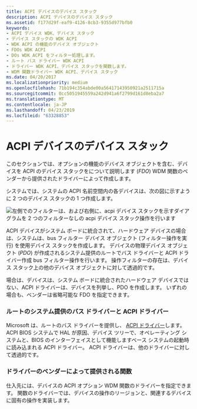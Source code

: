 ```yaml
---
title: ACPI デバイスのデバイス スタック
description: ACPI デバイスのデバイス スタック
ms.assetid: f177d29f-eaf9-4126-8cb3-9355d977bfb0
keywords:
- ACPI デバイス WDK、デバイス スタック
- デバイス スタックの WDK ACPI
- WDK ACPI の機能のデバイス オブジェクト
- FDOs WDK ACPI
- DOs WDK ACPI をフィルター処理します。
- ルート バス ドライバー WDK ACPI
- ドライバー WDK ACPI、デバイス スタックを関数します。
- WDM 関数ドライバー WDK ACPI、デバイス スタック
ms.date: 04/20/2017
ms.localizationpriority: medium
ms.openlocfilehash: 71b194c354abde00a56417143950921a2511715a
ms.sourcegitcommit: 0cc5051945559a242d941a6f2799d161d8eba2a7
ms.translationtype: MT
ms.contentlocale: ja-JP
ms.lasthandoff: 04/23/2019
ms.locfileid: "63328853"
---
```

# <a name="device-stacks-for-an-acpi-device"></a>ACPI デバイスのデバイス スタック





このセクションでは、オプションの機能のデバイス オブジェクトを含む、デバイスを ACPI のデバイス スタックをについて説明します (*FDO*) WDM 関数のベンダーから提供されたドライバーによって作成します。

システムでは、システムの ACPI 名前空間内の各デバイスは、次の図に示すように 2 つのデバイス スタックの 1 つ作成します。

![左側でのフィルターは、および右側に、acpi デバイス スタックを示すダイアグラムを 2 つのフィルターなしの acpi デバイス スタック操作を行います](images/acpidev1.png)

ACPI デバイスがシステム ボードに統合されて、ハードウェア デバイスの場合は、システムは、bus フィルター デバイス オブジェクト (フィルター操作を実行) を使用デバイス スタックを作成します。 デバイスの物理デバイス オブジェクト (*PDO*) が作成されるシステム提供のルートでバス ドライバーと ACPI ドライバー作成 bus フィルター操作を行います。 操作フィルターの存在は、デバイス スタック上の他のデバイス オブジェクトに対して透過的です。

場合は、デバイスは、システム ボードに統合されたハードウェア デバイスではない、ACPI ドライバーは、デバイスを列挙し、PDO を作成します。 いずれの場合も、ベンダーは省略可能な FDO を指定できます。

### <a name="system-supplied-root-bus-driver-and-acpi-driver"></a>ルートのシステム提供のバス ドライバーと ACPI ドライバー

Microsoft は、ルートのバス ドライバーを提供し、 [ACPI ドライバー](https://msdn.microsoft.com/library/windows/hardware/ff540493)します。 ACPI BIOS システムで HAL が原因、デバイス ツリーで、オペレーティング システムと、BIOS のインターフェイスとして機能しますベース システムの起動時に読み込まれる ACPI ドライバー。 ACPI ドライバーは、他のドライバーに対して透過的です。

### <a name="vendor-supplied-function-driver"></a>ドライバーのベンダーによって提供される関数

仕入先には、デバイスの ACPI オプション WDM 関数のドライバーを指定できます。 関数のドライバーでは、デバイスの操作のリージョンと、関連するデバイスに固有の操作を実装します。

 

 





